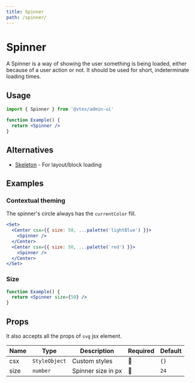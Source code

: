 ```yaml
---
title: Spinner
path: /spinner/
---
```


# Spinner

A Spinner is a way of showing the user something is being loaded, either because of a user action or not. It should be used for short, indeterminate loading times.

## Usage

```jsx isStatic
import { Spinner } from '@vtex/admin-ui'

function Example() {
  return <Spinner />
}
```

## Alternatives

- [Skeleton](skeleton/) - For layout/block loading

## Examples

### Contextual theming

The spinner's circle always has the `currentColor` fill.

```jsx live
<Set>
  <Center csx={{ size: 50, ...palette('lightBlue') }}>
    <Spinner />
  </Center>
  <Center csx={{ size: 50, ...palette('red') }}>
    <Spinner />
  </Center>
</Set>
```

### Size

```jsx live
function Example() {
  return <Spinner size={50} />
}
```

## Props

It also accepts all the props of `svg` jsx element.

| Name | Type          | Description        | Required | Default |
| ---- | ------------- | ------------------ | -------- | ------- |
| csx  | `StyleObject` | Custom styles      | 🚫       | `{}`    |
| size | `number`      | Spinner size in px | 🚫       | `24`    |

